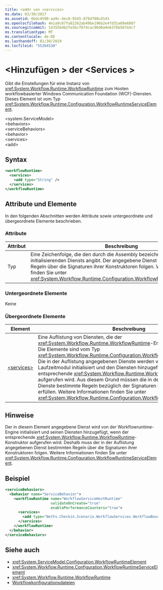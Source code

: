 ```yaml
---
title: <add> von <services>
ms.date: 03/30/2017
ms.assetid: 6bdc4590-aa9c-4ec8-9345-879d780cd141
ms.openlocfilehash: 4e1a9c67fa82262ab49be196b2e4fd31a69e688f
ms.sourcegitcommit: 14355b4b2fe5bcf874cac96d0a9e6376b567e4c7
ms.translationtype: MT
ms.contentlocale: de-DE
ms.lasthandoff: 01/30/2019
ms.locfileid: "55264530"
---
```

# <a name="add-of-services"></a>\<Hinzufügen > der \<Services >
Gibt die Einstellungen für eine Instanz von <xref:System.Workflow.Runtime.WorkflowRuntime> zum Hosten workflowbasierter Windows Communication Foundation (WCF)-Diensten. Dieses Element ist vom Typ <xref:System.Workflow.Runtime.Configuration.WorkflowRuntimeServiceElement>.  
  
 \<system.ServiceModel>  
\<behaviors>  
\<serviceBehaviors>  
\<behavior>  
\<services>  
\<add>  
  
## <a name="syntax"></a>Syntax  
  
```xml  
<workflowRuntime>
  <services>
    <add type="String" />
  </services>
</workflowRuntime>
```  
  
## <a name="attributes-and-elements"></a>Attribute und Elemente  
 In den folgenden Abschnitten werden Attribute sowie untergeordnete und übergeordnete Elemente beschrieben.  
  
### <a name="attributes"></a>Attribute  
  
|Attribut|Beschreibung|  
|---------------|-----------------|  
|Typ|Eine Zeichenfolge, die den durch die Assembly bezeichneten Typnamen des zu initialisierenden Diensts angibt. Der angegebene Dienst muss bestimmten Regeln über die Signaturen ihrer Konstruktoren folgen. Weitere Informationen finden Sie unter <xref:System.Workflow.Runtime.Configuration.WorkflowRuntimeServiceElement>.|  
  
### <a name="child-elements"></a>Untergeordnete Elemente  
 Keine  
  
### <a name="parent-elements"></a>Übergeordnete Elemente  
  
|Element|Beschreibung|  
|-------------|-----------------|  
|[\<services>](../../../../../docs/framework/configure-apps/file-schema/wcf/services-of-workflowruntime.md)|Eine Auflistung von Diensten, die der <xref:System.Workflow.Runtime.WorkflowRuntime>-Engine hinzugefügt werden. Die Elemente sind vom Typ <xref:System.Workflow.Runtime.Configuration.WorkflowRuntimeServiceElement>.  Die in der Auflistung angegebenen Dienste werden vom Workflow-Laufzeitmodul initialisiert und den Diensten hinzugefügt, wenn der entsprechende <xref:System.Workflow.Runtime.WorkflowRuntime>-Konstruktor aufgerufen wird. Aus diesem Grund müssen die in der Auflistung angegebenen Dienste bestimmte Regeln bezüglich der Signaturen ihrer Konstruktoren erfüllen. Weitere Informationen finden Sie unter <xref:System.Workflow.Runtime.Configuration.WorkflowRuntimeServiceElement>.|  
  
## <a name="remarks"></a>Hinweise  
 Der in diesem Element angegebene Dienst wird von der Workflowruntime-Engine initialisiert und seinen Diensten hinzugefügt, wenn der entsprechende <xref:System.Workflow.Runtime.WorkflowRuntime>-Konstruktor aufgerufen wird. Deshalb muss der in der Auflistung angegebenen Dienst bestimmten Regeln über die Signaturen ihrer Konstruktoren folgen. Weitere Informationen finden Sie unter <xref:System.Workflow.Runtime.Configuration.WorkflowRuntimeServiceElement>.  
  
## <a name="example"></a>Beispiel  
  
```xml  
<serviceBehaviors>
  <behavior name="ServiceBehavior">
    <workflowRuntime name="WorkflowServiceHostRuntime"
                     validateOnCreate="true"
                     enablePerformanceCounters="true">
      <services>
        <add type="NetFx.Checkin.Scenario.WorkflowServices.WorkflowBasedServices.Common.TestPersistenceService.FilePersistenceService, NetFx.Checkin.Scenario.WorkflowServices.WorkflowBasedServices.Common" />
      </services>
    </workflowRuntime>
  </behavior>
</serviceBehaviors>
```  
  
## <a name="see-also"></a>Siehe auch
- <xref:System.ServiceModel.Configuration.WorkflowRuntimeElement>
- <xref:System.Workflow.Runtime.Configuration.WorkflowRuntimeServiceElement>
- <xref:System.Workflow.Runtime.WorkflowRuntime>
- [Workflowkonfigurationsdateien](https://docs.microsoft.com/previous-versions/dotnet/netframework-3.5/ms732240(v=vs.90))
